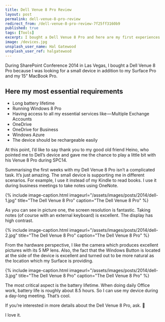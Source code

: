 ```yaml
---
title: Dell Venue 8 Pro Review
layout: post
permalink: dell-venue-8-pro-review
redirect_from: /dell-venue-8-pro-review-7f25ff3160b9
published: true
tags: [Tools]
excerpt: I bought a Dell Venue 8 Pro and here are my first experiences.
image: /devices.jpg
unsplash_user_name: Hal Gatewood
unsplash_user_ref: halgatewood
---
```


During SharePoint Conference 2014 in Las Vegas, I bought a Dell Venue 8 Pro because I was looking for a small device in addition to my Surface Pro and my 15” MacBook Pro.

## Here my most essential requirements

- Long battery lifetime
- Running Windows 8 Pro
- Having access to all my essential services like — Multiple Exchange Accounts
- OneDrive
- OneDrive for Business
- Windows Azure
- The device should be rechargeable easily

At this point, I’d like to say thank you to my good old friend Heino, who pointed me to Dell’s device and gave me the chance to play a little bit with his Venue 8 Pro during SPC14.

Summarising the first weeks with my Dell Venue 8 Pro isn’t a complicated task. It’s just amazing. The small device is supporting me in different scenarios. For example, I use it instead of my Kindle to read books. I use it during business meetings to take notes using OneNote.

{% include image-caption.html imageurl="/assets/images/posts/2014/dell-1.jpg"
title="The Dell Venue 8 Pro" caption="The Dell Venue 8 Pro" %}

As you can see in picture one, the screen resolution is fantastic. Taking notes (of course with an external keyboard) is excellent. The display has high contrast.

{% include image-caption.html imageurl="/assets/images/posts/2014/dell-2.jpg"
title="The Dell Venue 8 Pro" caption="The Dell Venue 8 Pro" %}

From the hardware perspective, I like the camera which produces excellent pictures with its 5 MP lens. Also, the fact that the Windows Button is located at the side of the device is excellent and turned out to be more natural as the location which my Surface is providing.

{% include image-caption.html imageurl="/assets/images/posts/2014/dell-3.jpg"
title="The Dell Venue 8 Pro" caption="The Dell Venue 8 Pro" %}

The most critical aspect is the battery lifetime. When doing daily Office work, battery life is roughly about 8.5 hours. So I can use my device during a day-long meeting. That’s cool.

If you’re interested in more details about the Dell Venue 8 Pro, ask. 🙂

I love it.


